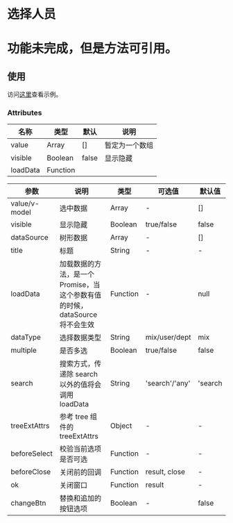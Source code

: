 # 选择人员

# 功能未完成，但是方法可引用。

## 使用

访问<a href="/#/selectUser" target="_blank">这里</a>查看示例。

### Attributes
| 名称 | 类型 | 默认 | 说明 |
| --- | --- | --- | --- |
| value | Array | [] | 暂定为一个数组 |
| visible | Boolean | false | 显示隐藏 |
| loadData | Function |||

| 参数 | 说明 | 类型 | 可选值 | 默认值
| --- | --- | --- | --- | --- |
| value/v-model | 选中数据 | Array | - | [] |
| visible | 显示隐藏 | Boolean | true/false | false |
| dataSource | 树形数据 | Array | - | [] |
| title | 标题 | String | - | - |
| loadData | 加载数据的方法，是一个 Promise，当这个参数有值的时候，dataSource 将不会生效 | Function | - | null |
| dataType | 选择数据类型 | String | mix/user/dept | mix |
| multiple | 是否多选 | Boolean | true/false | false |
| search | 搜索方式，传递除 search 以外的值将会调用 loadData | String | 'search'/'any' | 'search |
| treeExtAttrs | 参考 tree 组件的 treeExtAttrs | Object | - | - |
| beforeSelect | 校验当前选项是否可选 | Function | - | - |
| beforeClose | 关闭前的回调 | Function | result, close | - |
| ok | 关闭窗口 | Function | result | - |
| changeBtn | 替换和追加的按钮选项 | Boolean | - | false |